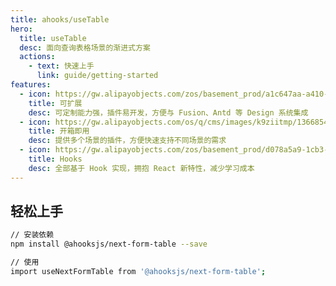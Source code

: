 ```yaml
---
title: ahooks/useTable
hero:
  title: useTable
  desc: 面向查询表格场景的渐进式方案
  actions:
    - text: 快速上手
      link: guide/getting-started
features:
  - icon: https://gw.alipayobjects.com/zos/basement_prod/a1c647aa-a410-4024-8414-c9837709cb43/k7787itw_w126_h114.png
    title: 可扩展
    desc: 可定制能力强，插件易开发，方便与 Fusion、Antd 等 Design 系统集成
  - icon: https://gw.alipayobjects.com/os/q/cms/images/k9ziitmp/13668549-b393-42a2-97c3-a6365ba87ac2_w96_h96.png
    title: 开箱即用
    desc: 提供多个场景的插件，方便快速支持不同场景的需求
  - icon: https://gw.alipayobjects.com/zos/basement_prod/d078a5a9-1cb3-4352-9f05-505c2e98bc95/k7788v4b_w102_h126.png
    title: Hooks
    desc: 全部基于 Hook 实现，拥抱 React 新特性，减少学习成本
---
```


## 轻松上手

```bash
// 安装依赖
npm install @ahooksjs/next-form-table --save

// 使用
import useNextFormTable from '@ahooksjs/next-form-table';
```
